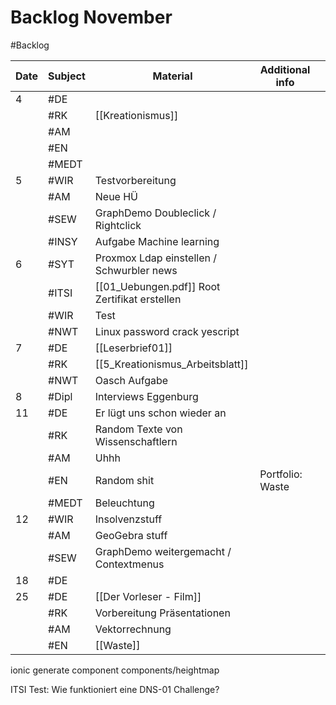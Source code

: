 # Backlog November
#Backlog 

| Date | Subject | Material                                      | Additional info  |     |
| ---- | ------- | --------------------------------------------- | ---------------- | --- |
| 4    | #DE     |                                               |                  |     |
|      | #RK     | [[Kreationismus]]                             |                  |     |
|      | #AM     |                                               |                  |     |
|      | #EN     |                                               |                  |     |
|      | #MEDT   |                                               |                  |     |
| 5    | #WIR    | Testvorbereitung                              |                  |     |
|      | #AM     | Neue HÜ                                       |                  |     |
|      | #SEW    | GraphDemo Doubleclick / Rightclick            |                  |     |
|      | #INSY   | Aufgabe Machine learning                      |                  |     |
| 6    | #SYT    | Proxmox Ldap einstellen / Schwurbler news     |                  |     |
|      | #ITSI   | [[01_Uebungen.pdf]] Root Zertifikat erstellen |                  |     |
|      | #WIR    | Test                                          |                  |     |
|      | #NWT    | Linux password crack yescript                 |                  |     |
| 7    | #DE     | [[Leserbrief01]]                              |                  |     |
|      | #RK     | [[5_Kreationismus_Arbeitsblatt]]              |                  |     |
|      | #NWT    | Oasch Aufgabe                                 |                  |     |
| 8    | #Dipl   | Interviews Eggenburg                          |                  |     |
| 11   | #DE     | Er lügt uns schon wieder an                   |                  |     |
|      | #RK     | Random Texte von Wissenschaftlern             |                  |     |
|      | #AM     | Uhhh                                          |                  |     |
|      | #EN     | Random shit                                   | Portfolio: Waste |     |
|      | #MEDT   | Beleuchtung                                   |                  |     |
| 12   | #WIR    | Insolvenzstuff                                |                  |     |
|      | #AM     | GeoGebra stuff                                |                  |     |
|      | #SEW    | GraphDemo weitergemacht / Contextmenus        |                  |     |
| 18   | #DE     |                                               |                  |     |
| 25   | #DE     | [[Der Vorleser - Film]]                       |                  |     |
|      | #RK     | Vorbereitung Präsentationen                   |                  |     |
|      | #AM     | Vektorrechnung                                |                  |     |
|      | #EN     | [[Waste]]                                     |                  |     |
ionic generate component components/heightmap

ITSI Test: Wie funktioniert eine DNS-01 Challenge? 